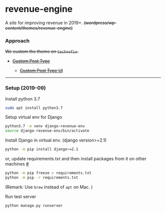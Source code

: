 # revenue-engine

A site for improving revenue in 2019+. ~~(wordpress/wp-content/themes/revenue-engine)~~

### Approach

~~We custom the theme on `technofix`.~~

* ~~[Custom Post Type](https://wordpress.org/support/article/post-types/)~~
  
    * ~~[Custom Post Type UI](https://wordpress.org/plugins/custom-post-type-ui/)~~
    
----

### Setup (2019-09)

Install python 3.7

```bash
sudo apt install python3.7
```

Setup virtual env for Django

```bash
python3.7 -m venv django-revenue-env
source django-revenue-env/bin/activate
```

Install Django in virtual env. (django version>=2.1)

```bash
python -m pip install django>=2.1
```

or, update requirements.txt and then install packages from it on other machines [#](https://pip.pypa.io/en/stable/user_guide/#installing-packages)

```bash
python -m pip freeze > requirements.txt
python -m pip -r requirements.txt
```

(Remark: Use `brew` instead of `apt` on Mac. )

Run test server

```bash
python manage.py runserver
```




